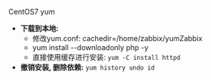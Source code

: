 CentOS7 yum
- **下载到本地:** 
  * 修改yum.conf: cachedir=/home/zabbix/yumZabbix
  * yum install --downloadonly php -y
  * 直接使用缓存进行安装: `yum -C install httpd`
- **撤销安装, 删除依赖:** 
  `yum history undo id`
